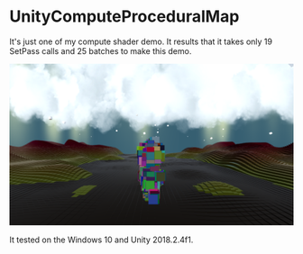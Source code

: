# UnityComputeProceduralMap
It's just one of my compute shader demo. It results that it takes only 19 SetPass calls and 25 batches to make this demo.<br>

![Screenshot](screen.png)


It tested on the Windows 10 and Unity 2018.2.4f1.
